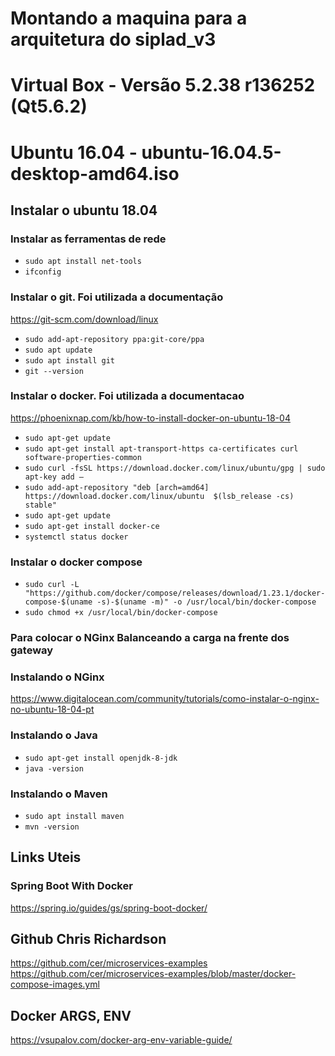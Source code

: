 # Montando a maquina para a arquitetura do siplad_v3
# Virtual Box - Versão 5.2.38 r136252 (Qt5.6.2)
# Ubuntu 16.04 - ubuntu-16.04.5-desktop-amd64.iso 

## Instalar o ubuntu 18.04

### Instalar as ferramentas de rede

- `sudo apt install net-tools`
- `ifconfig`

### Instalar o git. Foi utilizada a documentação 

https://git-scm.com/download/linux

- `sudo add-apt-repository ppa:git-core/ppa`
- `sudo apt update`
- `sudo apt install git`
- `git --version`


### Instalar o docker. Foi utilizada a documentacao

https://phoenixnap.com/kb/how-to-install-docker-on-ubuntu-18-04

-  `sudo apt-get update`
-  `sudo apt-get install apt-transport-https ca-certificates curl software-properties-common`
-  `sudo curl -fsSL https://download.docker.com/linux/ubuntu/gpg | sudo apt-key add –`
-  `sudo add-apt-repository "deb [arch=amd64] https://download.docker.com/linux/ubuntu  $(lsb_release -cs)  stable"`
-  `sudo apt-get update`
-  `sudo apt-get install docker-ce`
-  `systemctl status docker`

### Instalar o docker compose

-  `sudo curl -L "https://github.com/docker/compose/releases/download/1.23.1/docker-compose-$(uname -s)-$(uname -m)" -o /usr/local/bin/docker-compose`
-  `sudo chmod +x /usr/local/bin/docker-compose`


### Para colocar o NGinx Balanceando a carga na frente dos gateway
### Instalando o NGinx 
https://www.digitalocean.com/community/tutorials/como-instalar-o-nginx-no-ubuntu-18-04-pt

### Instalando o Java
-  `sudo apt-get install openjdk-8-jdk`
-  `java -version`

### Instalando o Maven

- `sudo apt install maven`
- `mvn -version`

## Links Uteis

### Spring Boot With Docker

https://spring.io/guides/gs/spring-boot-docker/

## Github Chris Richardson
https://github.com/cer/microservices-examples
https://github.com/cer/microservices-examples/blob/master/docker-compose-images.yml

## Docker ARGS, ENV

https://vsupalov.com/docker-arg-env-variable-guide/